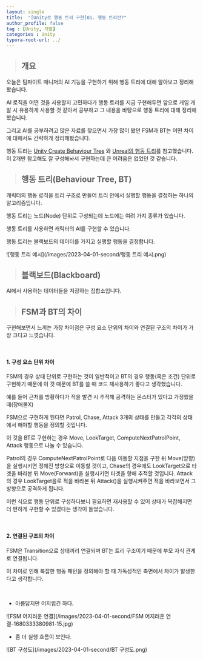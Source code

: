 ```yaml
---
layout: single
title:  "[Unity로 행동 트리 구현]01. 행동 트리란?"
author_profile: false
tag : [Unity, 개발]
categories : Unity
typora-root-url: ../
---
```


> ## 개요

오늘은 팀파이트 매니저의 AI 기능을 구현하기 위해 행동 트리에 대해 알아보고 정리해봤습니다.

AI 로직을 어떤 것을 사용할지 고민하다가 행동 트리를 지금 구현해두면 앞으로 게임 개발 시 유용하게 사용할 것 같아서 공부하고 그 내용을 바탕으로 행동 트리에 대해 정리해봤습니다.

그리고 AI를 공부하려고 많은 자료를 찾으면서 가장 많이 봤던 FSM과 BT는 어떤 차이에 대해서도 간략하게 정리해봤습니다.



행동 트리는 <a href="https://www.youtube.com/watch?v=nKpM98I7PeM&list=PLyBYG1JGBcd009lc1ZfX9ZN5oVUW7AFVy&index=11&ab_channel=TheKiwiCoder">Unity Create Behaviour Tree</a> 와 <a href="https://docs.unrealengine.com/5.0/ko/behavior-trees-in-unreal-engine/">Unreal의 행동 트리</a>를 참고했습니다. 이 2개만 참고해도 잘 구성해놔서 구현하는데 큰 어려움은 없었던 것 같습니다.



> ## 행동 트리(Behaviour Tree, BT)

캐릭터의 행동 로직을 트리 구조로 만들어 트리 안에서 실행할 행동을 결정하는 하나의 알고리즘입니다.

행동 트리는 노드(Node) 단위로 구성되는데 노드에는 여려 가지 종류가 있습니다.

행동 트리를 사용하면 캐릭터의 AI를 구현할 수 있습니다.

행동 트리는 블랙보드의 데이터를 가지고 실행할 행동을 결정합니다.

![행동 트리 예시](/images/2023-04-01-second/행동 트리 예시.png)



> ## 블랙보드(Blackboard)

AI에서 사용하는 데이터들을 저장하는 집합소입니다.



> ## FSM과 BT의 차이

구현해보면서 느끼는 가장 차이점은 구성 요소 단위의 차이와 연결된 구조의 차이가 가장 크다고 느꼇습니다.

<br>



#### 1. 구성 요소 단위 차이

FSM의 경우 상태 단위로 구현하는 것이 일반적이고 BT의 경우 행동(혹은 조건) 단위로 구현하기 때문에 이 것 때문에 BT를 쓸 때 코드 재사용하기 좋다고 생각했습니다.

예를 들어 근처를 방황하다가 적을 발견 시 추적해 공격하는 몬스터가 있다고 가정했을 때(장애물X)

FSM으로 구현하게 된다면 Patrol, Chase, Attack 3개의 상태를 만들고 각각의 상태에서 해야할 행동을 정의할 것입니다.



이 것을 BT로 구현하는 경우 Move, LookTarget, ComputeNextPatrolPoint, Attack 행동으로 나눌 수 있습니다.

Patrol의 경우 ComputeNextPatrolPoint로 다음 이동할 지점을 구한 뒤 Move(방향)을 실행시키면 정해진 방향으로 이동할 것이고, Chase의 경우에도 LookTarget으로 타겟을 바라본 뒤 Move(Forward)을 실행시키면 타겟을 향해 추적할 것입니다. Attack의 경우 LookTarget을로 적을 바라본 뒤 Attack()을 실행시켜주면 적을 바라보면서 그 방향으로 공격하게 됩니다.



이런 식으로 행동 단위로 구성하다보니 필요하면 재사용할 수 있어 상태가 복잡해지면 더 편하게 구현할 수 있겠다는 생각이 들었습니다.

<br>

#### 2. 연결된 구조의 차이

FSM은 Transition으로 상태끼리 연결되며 BT는 트리 구조이기 때문에 부모 자식 관계로 연결됩니다.

이 차이로 인해 복잡한 행동 패턴을 정의해야 할 때 가독성적인 측면에서 차이가 발생한다고 생각합니다.

<br>

- 아름답지만 어지럽긴 하다.

![FSM 어지러운 연결](/images/2023-04-01-second/FSM 어지러운 연결-1680333380981-15.jpg)



- 좀 더 실행 흐름이 보인다.

![BT 구성도](/images/2023-04-01-second/BT 구성도.png)

